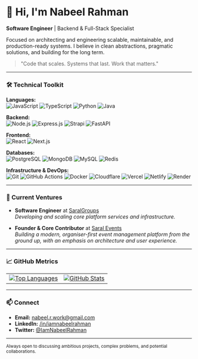 # 👋 Hi, I'm Nabeel Rahman

**Software Engineer** | Backend & Full-Stack Specialist

Focused on architecting and engineering scalable, maintainable, and production-ready systems. I believe in clean abstractions, pragmatic solutions, and building for the long term.

> "Code that scales. Systems that last. Work that matters."

---

### 🛠️ Technical Toolkit

**Languages:**  
![JavaScript](https://img.shields.io/badge/JavaScript-F7DF1E?style=flat&logo=javascript&logoColor=black) ![TypeScript](https://img.shields.io/badge/TypeScript-3178C6?style=flat&logo=typescript&logoColor=white) ![Python](https://img.shields.io/badge/Python-3776AB?style=flat&logo=python&logoColor=white) ![Java](https://img.shields.io/badge/Java-007396?style=flat&logo=java&logoColor=white)

**Backend:**  
![Node.js](https://img.shields.io/badge/Node.js-339933?style=flat&logo=nodedotjs&logoColor=white) ![Express.js](https://img.shields.io/badge/Express.js-000000?style=flat&logo=express&logoColor=white) ![Strapi](https://img.shields.io/badge/Strapi-2F2E8B?style=flat&logo=strapi&logoColor=white) ![FastAPI](https://img.shields.io/badge/FastAPI-009688?style=flat&logo=fastapi&logoColor=white)

**Frontend:**  
![React](https://img.shields.io/badge/React-61DAFB?style=flat&logo=react&logoColor=black) ![Next.js](https://img.shields.io/badge/Next.js-000000?style=flat&logo=nextdotjs&logoColor=white)

**Databases:**  
![PostgreSQL](https://img.shields.io/badge/PostgreSQL-4169E1?style=flat&logo=postgresql&logoColor=white) ![MongoDB](https://img.shields.io/badge/MongoDB-47A248?style=flat&logo=mongodb&logoColor=white) ![MySQL](https://img.shields.io/badge/MySQL-4479A1?style=flat&logo=mysql&logoColor=white) ![Redis](https://img.shields.io/badge/Redis-DC382D?style=flat&logo=redis&logoColor=white)

**Infrastructure & DevOps:**  
![Git](https://img.shields.io/badge/Git-F05032?style=flat&logo=git&logoColor=white) ![GitHub Actions](https://img.shields.io/badge/GitHub_Actions-2088FF?style=flat&logo=githubactions&logoColor=white) ![Docker](https://img.shields.io/badge/Docker-2496ED?style=flat&logo=docker&logoColor=white) ![Cloudflare](https://img.shields.io/badge/Cloudflare-F38020?style=flat&logo=cloudflare&logoColor=white) ![Vercel](https://img.shields.io/badge/Vercel-000000?style=flat&logo=vercel&logoColor=white) ![Netlify](https://img.shields.io/badge/Netlify-00C7B7?style=flat&logo=netlify&logoColor=white) ![Render](https://img.shields.io/badge/Render-46E3B7?style=flat&logo=render&logoColor=white)

---

### 📁 Current Ventures

*   **Software Engineer** at [SaralGroups](https://www.saralgroups.com/)  
    *Developing and scaling core platform services and infrastructure.*

*   **Founder & Core Contributor** at [Saral Events](https://events.saralgroups.com/)  
    *Building a modern, organiser-first event management platform from the ground up, with an emphasis on architecture and user experience.*

---

### 📈 GitHub Metrics

|                                                                                                                             |                                                                                                                     |
|-----------------------------------------------------------------------------------------------------------------------------|---------------------------------------------------------------------------------------------------------------------|
| [![Top Languages](https://github-readme-stats.vercel.app/api/top-langs/?username=iamnabeelrahman&layout=compact&theme=nightowl&hide_border=true)](https://github.com/iamnabeelrahman) | [![GitHub Stats](https://github-readme-stats.vercel.app/api?username=iamnabeelrahman&show_icons=true&theme=nightowl&hide_border=true&hide_title=true)](https://github.com/iamnabeelrahman) |

---

### 📫 Connect

*   **Email:** [nabeel.r.work@gmail.com](mailto:nabeel.r.work@gmail.com)
*   **LinkedIn:** [/in/iamnabeelrahman](https://www.linkedin.com/in/iamnabeelrahman/)
*   **Twitter:** [@IamNabeelRahman](https://x.com/IamNabeelRahman)

---

<sub>Always open to discussing ambitious projects, complex problems, and potential collaborations.</sub>
